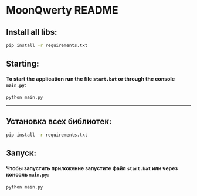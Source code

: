 # MoonQwerty README

## Install all libs:
```bash
pip install -r requirements.txt
```
## Starting:
  #### To start the application run the file ` start.bat ` or through the console ` main.py `:
  ```bash
  python main.py
  ```

---

## Установка всех библиотек:
```bash
pip install -r requirements.txt
```
## Запуск:
  #### Чтобы запустить приложение запустите файл ` start.bat ` или через консоль ` main.py `:
  ```bash
  python main.py
  ```
